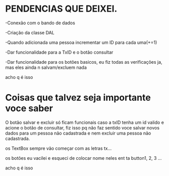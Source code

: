 # PENDENCIAS QUE DEIXEI.

-Conexão com o bando de dados

-Criação da classe DAL

-Quando adicionada uma pessoa incrementar um ID para cada uma(+=1)

-Dar funcionalidade para a TxID e o botão consultar

-Dar funcionalidade para os botões basicos, eu fiz todas as verificações ja, mas eles ainda n salvam/excluem nada

acho q é isso

# Coisas que talvez seja importante voce saber

O botão salvar e excluir só ficam funcionais caso a txID tenha um id valido e acione o botão de consultar, fiz isso pq não faz sentido voce salvar novos dados para um pessoa não cadastrada e nem excluir uma pessoa não cadastrada.

os TextBox sempre vão começar com as letras tx...

os botões eu vacilei e esqueci de colocar nome neles ent ta button1, 2, 3 ...

acho q é isso
